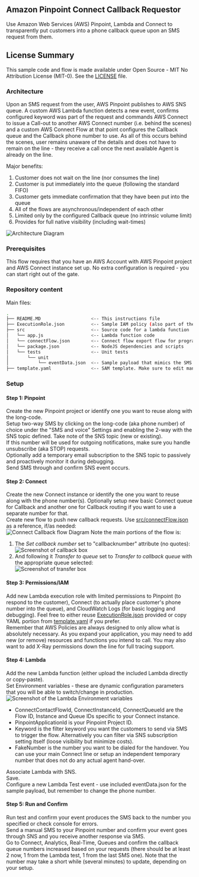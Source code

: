 ## Amazon Pinpoint Connect Callback Requestor
Use Amazon Web Services (AWS) Pinpoint, Lambda and Connect to transparently put customers into a phone callback queue upon an SMS request from them.

## License Summary
This sample code and flow is made available under Open Source - MIT No Attribution License (MIT-0). See the [LICENSE](/LICENSE) file.

### Architecture
Upon an SMS request from the user, AWS Pinpoint publishes to AWS SNS queue. A custom AWS Lambda function detects a new event, confirms configured keyword was part of the request and commands AWS Connect to issue a Call-out to another AWS Connect number (i.e. behind the scenes) and a custom AWS Connect Flow at that point configures the Callback queue and the Callback phone number to use. As all of this occurs behind the scenes, user remains unaware of the details and does not have to remain on the line - they receive a call once the next available Agent is already on the line.

Major benefits:
1. Customer does not wait on the line (nor consumes the line)
2. Customer is put immediately into the queue (following the standard FIFO)
3. Customer gets immediate confirmation that they have been put into the queue
4. All of the flows are asynchronous/independent of each other
5. Limited only by the configured Callback queue (no intrinsic volume limit)
6. Provides for full native visibility (including wait-times)

![Architecture Diagram](misc/architecture.png?raw=true)

### Prerequisites
This flow requires that you have an AWS Account with AWS Pinpoint project and AWS Connect instance set up. 
No extra configuration is required - you can start right out of the gate.

### Repository content
Main files:
```bash
.
├── README.MD                   <-- This instructions file
├── ExecutionRole.json          <-- Sample IAM policy (also part of the SAM template). Make sure to edit manually first!
├── src                         <-- Source code for a lambda function
│   └── app.js                  <-- Lambda function code
│   └── connectFlow.json        <-- Connect flow export flow for programmatic callback. Make sure to edit manually first!
│   └── package.json            <-- NodeJS dependencies and scripts
│   └── tests                   <-- Unit tests
│       └── unit
│           └── eventData.json  <-- Sample payload that mimics the SMS received from customer (from Pinpoint via SNS). Make sure to edit manually first!
├── template.yaml               <-- SAM template. Make sure to edit manually first!
```

### Setup
#### Step 1: Pinpoint
Create the new Pinpoint project or identify one you want to reuse along with the long-code.   
Setup two-way SMS by clicking on the long-code (aka phone number) of choice under the "SMS and voice" Settings and enabling the 2-way with the SNS topic defined. Take note of the SNS topic (new or existing).   
If this number will be used for outgoing notifications, make sure you handle unsubscribe (aka STOP) requests.  
Optionally add a temporary email subscription to the SNS topic to passively and proactively monitor it during debugging.  
Send SMS through and confirm SNS event occurs.
#### Step 2: Connect
Create the new Connect instance or identify the one you want to reuse along with the phone number(s). 
Optionally setup new basic Connect queue for Callback and another one for Callback routing if you want to use a separate number for that.  
Create new flow to push new callback requests. Use [src/connectFlow.json](src/connectFlow.json) as a reference, if/as needed:  
![Connect Callback flow Diagram](misc/ConnectCallBackFlow.png?raw=true)
Note the main portions of the flow is:
1. The _Set callback number_ set to "callbacknumber" attribute (no quotes):  
![Screenshot of callback box](misc/ConnectCallBackBox.png?raw=true)
2. And following it _Transfer to queue_ set to _Transfer to callback queue_ with the appropriate queue selected:  
![Screenshot of transfer box](misc/ConnectCallBackTransferBox.png?raw=true)
#### Step 3: Permissions/IAM
Add new Lambda execution role with limited permissions to Pinpoint (to respond to the customer), Connect (to actually place customer's phone number into the queue), and CloudWatch Logs (for basic logging and debugging). 
Feel free to either reuse [ExecutionRole.json](ExecutionRole.json) provided or copy YAML portion from [template.yaml](template.yaml) if you prefer.  
Remember that AWS Policies are always designed to only allow what is absolutely necessary. As you expand your application, you may need to add new (or remove) resources and functions you intend to call. You may also want to add X-Ray permissions down the line for full tracing support.
#### Step 4: Lambda
Add the new Lambda function (either upload the included Lambda directly or copy-paste).  
Set Environment variables - these are dynamic configuration parameters that you will be able to switch/change in production.  
![Screenshot of the Lambda Environment variables](misc/LambdaVariables.png?raw=true)  
* ConnectContactFlowId, ConnectInstanceId, ConnectQueueId are the Flow ID, Instance and Queue IDs specific to your Connect instance.
* PinpointApplicationId is your Pinpoint Project ID.
* Keyword is the filter keyword you want the customers to send via SMS to trigger the flow. Alternatively you can filter via SNS subscription setting itself (loose visibility but minimize costs).
* FakeNumber is the number you want to be dialed for the handover. You can use your main Connect line or setup an independent temporary number that does not do any actual agent hand-over.  

Associate Lambda with SNS.  
Save.  
Configure a new Lambda Test event - use included eventData.json for the sample payload, but remember to change the phone number.
#### Step 5: Run and Confirm
Run test and confirm your event produces the SMS back to the number you specified or check console for errors.  
Send a manual SMS to your Pinpoint number and confirm your event goes through SNS and you receive another response via SMS.  
Go to Connect, Analytics, Real-Time, Queues and confirm the callback queue numbers increased based on your requests (there should be at least 2 now, 1 from the Lambda test, 1 from the last SMS one). Note that the number may take a short while (several minutes) to update, depending on your setup.
